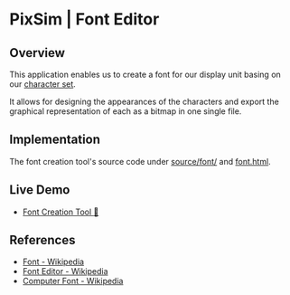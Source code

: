 # PixSim | Font Editor

## Overview

This application enables us to create a font for our display unit basing on our [character set](./charset.md).

It allows for designing the appearances of the characters and export the graphical representation of each as a bitmap in one single file.

## Implementation

The font creation tool's source code under [source/font/](../source/font/) and [font.html](../font.html).

## Live Demo

- [Font Creation Tool :rocket:](https://henryhale.github.io/pixsim/font.html)

## References

- [Font - Wikipedia](https://wikipedia.org/wiki/Font)
- [Font Editor - Wikipedia](https://wikipedia.org/wiki/Font_editor)
- [Computer Font - Wikipedia](https://wikipedia.org/wiki/Computer_font)